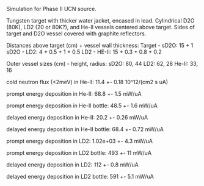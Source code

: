 Simulation for Phase II UCN source.

Tungsten target with thicker water jacket, encased in lead.
Cylindrical D2O (80K), LD2 (20 or 80K?), and He-II vessels centered above target.
Sides of target and D2O vessel covered with graphite reflectors.

Distances above target (cm) + vessel wall thickness:
Target - sD2O: 15 + 1
sD2O - LD2: 4 + 0.5 + 1 + 0.5
LD2 - HE-II: 15 + 0.3 + 0.8 + 0.2

Outer vessel sizes (cm) - height, radius:
sD2O: 80, 44
LD2: 62, 28
He-II: 33, 16

cold neutron flux (<2meV) in He-II:
11.4 +- 0.18 10^12/(cm2 s uA)

prompt energy deposition in He-II:
68.8 +- 1.5 mW/uA

prompt energy deposition in He-II bottle:
48.5 +- 1.6 mW/uA

delayed energy deposition in He-II:
20.2 +- 0.26 mW/uA

delayed energy deposition in He-II bottle:
68.4 +- 0.72 mW/uA

prompt energy deposition in LD2:
1.02e+03 +- 4.3 mW/uA

prompt energy deposition in LD2 bottle:
493 +- 11 mW/uA

delayed energy deposition in LD2:
112 +- 0.8 mW/uA

delayed energy deposition in LD2 bottle:
591 +- 5.1 mW/uA

